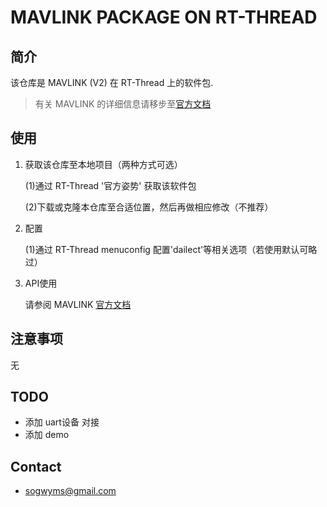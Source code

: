 # MAVLINK PACKAGE ON RT-THREAD
## 简介
该仓库是 MAVLINK (V2) 在 RT-Thread 上的软件包.

> 有关 MAVLINK 的详细信息请移步至[官方文档](https://mavlink.io/en/)

## 使用

1. 获取该仓库至本地项目（两种方式可选）
    
    (1)通过 RT-Thread '官方姿势' 获取该软件包

    (2)下载或克隆本仓库至合适位置，然后再做相应修改（不推荐）

2. 配置

    (1)通过 RT-Thread menuconfig 配置'dailect'等相关选项（若使用默认可略过）

3. API使用

    请参阅 MAVLINK [官方文档](https://mavlink.io/en/mavgen_c/)

## 注意事项

无

## TODO

* 添加 uart设备 对接
* 添加 demo

## Contact

- sogwyms@gmail.com